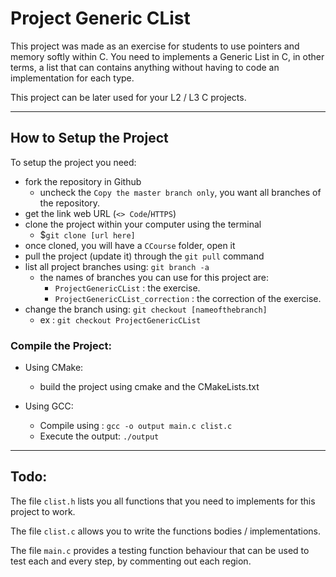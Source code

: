 ﻿# Project Generic CList
This project was made as an exercise for students to use pointers and memory softly within C. You need to implements a 
Generic List in C, in other terms, a list that can contains anything without having to code an implementation for each 
type.

This project can be later used for your L2 / L3 C projects.

---

## How to Setup the Project

To setup the project you need:
- fork the repository in Github
  - uncheck the `Copy the master branch only`, you want all branches of the repository.
- get the link web URL (`<> Code`/`HTTPS`)
- clone the project within your computer using the terminal
  - $`git clone [url here]`
- once cloned, you will have a `CCourse` folder, open it
- pull the project (update it) through the `git pull` command
- list all project branches using: `git branch -a`
  - the names of branches you can use for this project are:
    - `ProjectGenericCList` : the exercise.
    - `ProjectGenericCList_correction` : the correction of the exercise.
- change the branch using: `git checkout [nameofthebranch]`
    - ex : `git checkout ProjectGenericCList`


### Compile the Project:
- Using CMake:
  - build the project using cmake and the CMakeLists.txt

- Using GCC:
  - Compile using : `gcc -o output main.c clist.c`
  - Execute the output: `./output`


---

## Todo:
The file `clist.h` lists you all functions that you need to implements for this project to work.

The file `clist.c` allows you to write the functions bodies / implementations.

The file `main.c` provides a testing function behaviour that can be used to test each and every step, by commenting out 
each region.
